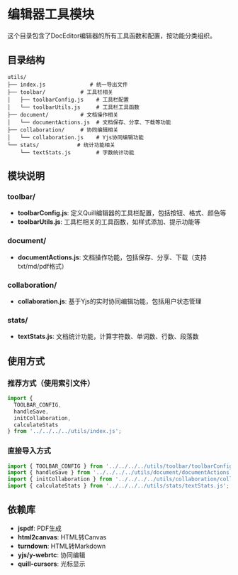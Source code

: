 # 编辑器工具模块

这个目录包含了DocEditor编辑器的所有工具函数和配置，按功能分类组织。

## 目录结构

```
utils/
├── index.js              # 统一导出文件
├── toolbar/           # 工具栏相关
│   ├── toolbarConfig.js    # 工具栏配置
│   └── toolbarUtils.js     # 工具栏工具函数
├── document/          # 文档操作相关
│   └── documentActions.js  # 文档保存、分享、下载等功能
├── collaboration/     # 协同编辑相关
│   └── collaboration.js    # Yjs协同编辑功能
└── stats/            # 统计功能相关
    └── textStats.js        # 字数统计功能
```

## 模块说明

### toolbar/
- **toolbarConfig.js**: 定义Quill编辑器的工具栏配置，包括按钮、格式、颜色等
- **toolbarUtils.js**: 工具栏相关的工具函数，如样式添加、提示功能等

### document/
- **documentActions.js**: 文档操作功能，包括保存、分享、下载（支持txt/md/pdf格式）

### collaboration/
- **collaboration.js**: 基于Yjs的实时协同编辑功能，包括用户状态管理

### stats/
- **textStats.js**: 文档统计功能，计算字符数、单词数、行数、段落数

## 使用方式

### 推荐方式（使用索引文件）
```javascript
import { 
  TOOLBAR_CONFIG, 
  handleSave, 
  initCollaboration, 
  calculateStats 
} from '../../../../utils/index.js';
```

### 直接导入方式
```javascript
import { TOOLBAR_CONFIG } from '../../../../utils/toolbar/toolbarConfig.js';
import { handleSave } from '../../../../utils/document/documentActions.js';
import { initCollaboration } from '../../../../utils/collaboration/collaboration.js';
import { calculateStats } from '../../../../utils/stats/textStats.js';
```

## 依赖库

- **jspdf**: PDF生成
- **html2canvas**: HTML转Canvas
- **turndown**: HTML转Markdown
- **yjs/y-webrtc**: 协同编辑
- **quill-cursors**: 光标显示 